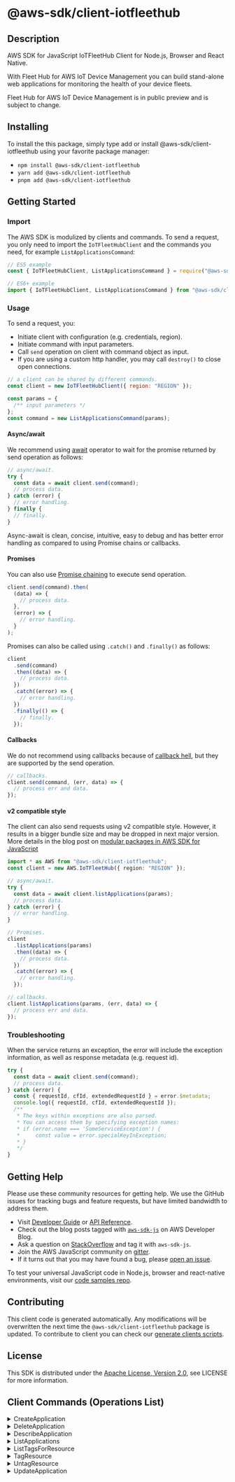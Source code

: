 <!-- generated file, do not edit directly -->

# @aws-sdk/client-iotfleethub

## Description

AWS SDK for JavaScript IoTFleetHub Client for Node.js, Browser and React Native.

<p>With Fleet Hub for AWS IoT Device Management you can build stand-alone web applications for monitoring the health of your device fleets.</p>
<note>
<p>Fleet Hub for AWS IoT Device Management is in public preview and is subject to change.</p>
</note>

## Installing

To install the this package, simply type add or install @aws-sdk/client-iotfleethub
using your favorite package manager:

- `npm install @aws-sdk/client-iotfleethub`
- `yarn add @aws-sdk/client-iotfleethub`
- `pnpm add @aws-sdk/client-iotfleethub`

## Getting Started

### Import

The AWS SDK is modulized by clients and commands.
To send a request, you only need to import the `IoTFleetHubClient` and
the commands you need, for example `ListApplicationsCommand`:

```js
// ES5 example
const { IoTFleetHubClient, ListApplicationsCommand } = require("@aws-sdk/client-iotfleethub");
```

```ts
// ES6+ example
import { IoTFleetHubClient, ListApplicationsCommand } from "@aws-sdk/client-iotfleethub";
```

### Usage

To send a request, you:

- Initiate client with configuration (e.g. credentials, region).
- Initiate command with input parameters.
- Call `send` operation on client with command object as input.
- If you are using a custom http handler, you may call `destroy()` to close open connections.

```js
// a client can be shared by different commands.
const client = new IoTFleetHubClient({ region: "REGION" });

const params = {
  /** input parameters */
};
const command = new ListApplicationsCommand(params);
```

#### Async/await

We recommend using [await](https://developer.mozilla.org/en-US/docs/Web/JavaScript/Reference/Operators/await)
operator to wait for the promise returned by send operation as follows:

```js
// async/await.
try {
  const data = await client.send(command);
  // process data.
} catch (error) {
  // error handling.
} finally {
  // finally.
}
```

Async-await is clean, concise, intuitive, easy to debug and has better error handling
as compared to using Promise chains or callbacks.

#### Promises

You can also use [Promise chaining](https://developer.mozilla.org/en-US/docs/Web/JavaScript/Guide/Using_promises#chaining)
to execute send operation.

```js
client.send(command).then(
  (data) => {
    // process data.
  },
  (error) => {
    // error handling.
  }
);
```

Promises can also be called using `.catch()` and `.finally()` as follows:

```js
client
  .send(command)
  .then((data) => {
    // process data.
  })
  .catch((error) => {
    // error handling.
  })
  .finally(() => {
    // finally.
  });
```

#### Callbacks

We do not recommend using callbacks because of [callback hell](http://callbackhell.com/),
but they are supported by the send operation.

```js
// callbacks.
client.send(command, (err, data) => {
  // process err and data.
});
```

#### v2 compatible style

The client can also send requests using v2 compatible style.
However, it results in a bigger bundle size and may be dropped in next major version. More details in the blog post
on [modular packages in AWS SDK for JavaScript](https://aws.amazon.com/blogs/developer/modular-packages-in-aws-sdk-for-javascript/)

```ts
import * as AWS from "@aws-sdk/client-iotfleethub";
const client = new AWS.IoTFleetHub({ region: "REGION" });

// async/await.
try {
  const data = await client.listApplications(params);
  // process data.
} catch (error) {
  // error handling.
}

// Promises.
client
  .listApplications(params)
  .then((data) => {
    // process data.
  })
  .catch((error) => {
    // error handling.
  });

// callbacks.
client.listApplications(params, (err, data) => {
  // process err and data.
});
```

### Troubleshooting

When the service returns an exception, the error will include the exception information,
as well as response metadata (e.g. request id).

```js
try {
  const data = await client.send(command);
  // process data.
} catch (error) {
  const { requestId, cfId, extendedRequestId } = error.$metadata;
  console.log({ requestId, cfId, extendedRequestId });
  /**
   * The keys within exceptions are also parsed.
   * You can access them by specifying exception names:
   * if (error.name === 'SomeServiceException') {
   *     const value = error.specialKeyInException;
   * }
   */
}
```

## Getting Help

Please use these community resources for getting help.
We use the GitHub issues for tracking bugs and feature requests, but have limited bandwidth to address them.

- Visit [Developer Guide](https://docs.aws.amazon.com/sdk-for-javascript/v3/developer-guide/welcome.html)
  or [API Reference](https://docs.aws.amazon.com/AWSJavaScriptSDK/v3/latest/index.html).
- Check out the blog posts tagged with [`aws-sdk-js`](https://aws.amazon.com/blogs/developer/tag/aws-sdk-js/)
  on AWS Developer Blog.
- Ask a question on [StackOverflow](https://stackoverflow.com/questions/tagged/aws-sdk-js) and tag it with `aws-sdk-js`.
- Join the AWS JavaScript community on [gitter](https://gitter.im/aws/aws-sdk-js-v3).
- If it turns out that you may have found a bug, please [open an issue](https://github.com/aws/aws-sdk-js-v3/issues/new/choose).

To test your universal JavaScript code in Node.js, browser and react-native environments,
visit our [code samples repo](https://github.com/aws-samples/aws-sdk-js-tests).

## Contributing

This client code is generated automatically. Any modifications will be overwritten the next time the `@aws-sdk/client-iotfleethub` package is updated.
To contribute to client you can check our [generate clients scripts](https://github.com/aws/aws-sdk-js-v3/tree/main/scripts/generate-clients).

## License

This SDK is distributed under the
[Apache License, Version 2.0](http://www.apache.org/licenses/LICENSE-2.0),
see LICENSE for more information.

## Client Commands (Operations List)

<details>
<summary>
CreateApplication
</summary>

[Command API Reference](https://docs.aws.amazon.com/AWSJavaScriptSDK/v3/latest/clients/client-iotfleethub/classes/createapplicationcommand.html) / [Input](https://docs.aws.amazon.com/AWSJavaScriptSDK/v3/latest/clients/client-iotfleethub/interfaces/createapplicationcommandinput.html) / [Output](https://docs.aws.amazon.com/AWSJavaScriptSDK/v3/latest/clients/client-iotfleethub/interfaces/createapplicationcommandoutput.html)

</details>
<details>
<summary>
DeleteApplication
</summary>

[Command API Reference](https://docs.aws.amazon.com/AWSJavaScriptSDK/v3/latest/clients/client-iotfleethub/classes/deleteapplicationcommand.html) / [Input](https://docs.aws.amazon.com/AWSJavaScriptSDK/v3/latest/clients/client-iotfleethub/interfaces/deleteapplicationcommandinput.html) / [Output](https://docs.aws.amazon.com/AWSJavaScriptSDK/v3/latest/clients/client-iotfleethub/interfaces/deleteapplicationcommandoutput.html)

</details>
<details>
<summary>
DescribeApplication
</summary>

[Command API Reference](https://docs.aws.amazon.com/AWSJavaScriptSDK/v3/latest/clients/client-iotfleethub/classes/describeapplicationcommand.html) / [Input](https://docs.aws.amazon.com/AWSJavaScriptSDK/v3/latest/clients/client-iotfleethub/interfaces/describeapplicationcommandinput.html) / [Output](https://docs.aws.amazon.com/AWSJavaScriptSDK/v3/latest/clients/client-iotfleethub/interfaces/describeapplicationcommandoutput.html)

</details>
<details>
<summary>
ListApplications
</summary>

[Command API Reference](https://docs.aws.amazon.com/AWSJavaScriptSDK/v3/latest/clients/client-iotfleethub/classes/listapplicationscommand.html) / [Input](https://docs.aws.amazon.com/AWSJavaScriptSDK/v3/latest/clients/client-iotfleethub/interfaces/listapplicationscommandinput.html) / [Output](https://docs.aws.amazon.com/AWSJavaScriptSDK/v3/latest/clients/client-iotfleethub/interfaces/listapplicationscommandoutput.html)

</details>
<details>
<summary>
ListTagsForResource
</summary>

[Command API Reference](https://docs.aws.amazon.com/AWSJavaScriptSDK/v3/latest/clients/client-iotfleethub/classes/listtagsforresourcecommand.html) / [Input](https://docs.aws.amazon.com/AWSJavaScriptSDK/v3/latest/clients/client-iotfleethub/interfaces/listtagsforresourcecommandinput.html) / [Output](https://docs.aws.amazon.com/AWSJavaScriptSDK/v3/latest/clients/client-iotfleethub/interfaces/listtagsforresourcecommandoutput.html)

</details>
<details>
<summary>
TagResource
</summary>

[Command API Reference](https://docs.aws.amazon.com/AWSJavaScriptSDK/v3/latest/clients/client-iotfleethub/classes/tagresourcecommand.html) / [Input](https://docs.aws.amazon.com/AWSJavaScriptSDK/v3/latest/clients/client-iotfleethub/interfaces/tagresourcecommandinput.html) / [Output](https://docs.aws.amazon.com/AWSJavaScriptSDK/v3/latest/clients/client-iotfleethub/interfaces/tagresourcecommandoutput.html)

</details>
<details>
<summary>
UntagResource
</summary>

[Command API Reference](https://docs.aws.amazon.com/AWSJavaScriptSDK/v3/latest/clients/client-iotfleethub/classes/untagresourcecommand.html) / [Input](https://docs.aws.amazon.com/AWSJavaScriptSDK/v3/latest/clients/client-iotfleethub/interfaces/untagresourcecommandinput.html) / [Output](https://docs.aws.amazon.com/AWSJavaScriptSDK/v3/latest/clients/client-iotfleethub/interfaces/untagresourcecommandoutput.html)

</details>
<details>
<summary>
UpdateApplication
</summary>

[Command API Reference](https://docs.aws.amazon.com/AWSJavaScriptSDK/v3/latest/clients/client-iotfleethub/classes/updateapplicationcommand.html) / [Input](https://docs.aws.amazon.com/AWSJavaScriptSDK/v3/latest/clients/client-iotfleethub/interfaces/updateapplicationcommandinput.html) / [Output](https://docs.aws.amazon.com/AWSJavaScriptSDK/v3/latest/clients/client-iotfleethub/interfaces/updateapplicationcommandoutput.html)

</details>
